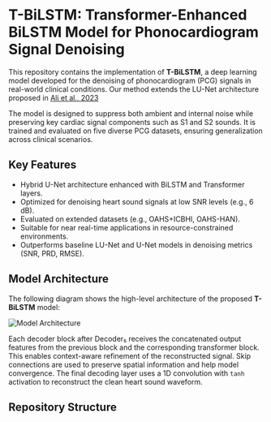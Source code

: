 # T-BiLSTM: Transformer-Enhanced BiLSTM Model for Phonocardiogram Signal Denoising

This repository contains the implementation of **T-BiLSTM**, a deep learning model developed for the denoising of phonocardiogram (PCG) signals in real-world clinical conditions. Our method extends the LU-Net architecture proposed in [Ali et al., 2023](https://github.com/ShamsNafisaAli/LU-Net-Heart-Sound-Denoising-) 

The model is designed to suppress both ambient and internal noise while preserving key cardiac signal components such as S1 and S2 sounds. It is trained and evaluated on five diverse PCG datasets, ensuring generalization across clinical scenarios.

## Key Features

- Hybrid U-Net architecture enhanced with BiLSTM and Transformer layers.
- Optimized for denoising heart sound signals at low SNR levels (e.g., 6 dB).
- Evaluated on extended datasets (e.g., OAHS+ICBHI, OAHS-HAN).
- Suitable for near real-time applications in resource-constrained environments.
- Outperforms baseline LU-Net and U-Net models in denoising metrics (SNR, PRD, RMSE).

## Model Architecture

The following diagram shows the high-level architecture of the proposed **T-BiLSTM** model:

![Model Architecture](figures/tbilstm_architecture.png)

Each decoder block after Decoder₅ receives the concatenated output features from the previous block and the corresponding transformer block. This enables context-aware refinement of the reconstructed signal. Skip connections are used to preserve spatial information and help model convergence. The final decoding layer uses a 1D convolution with `tanh` activation to reconstruct the clean heart sound waveform.

## Repository Structure

